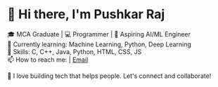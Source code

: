 # 👋 Hi there, I'm Pushkar Raj

🎓 MCA Graduate | 💻 Programmer | 🤖 Aspiring AI/ML Engineer  
🌱 Currently learning: Machine Learning, Python, Deep Learning  
🚀 Skills: C, C++, Java, Python, HTML, CSS, JS  
📫 How to reach me:  | [Email](mailto:youremail@example.com)

🧠 I love building tech that helps people. Let's connect and collaborate!
